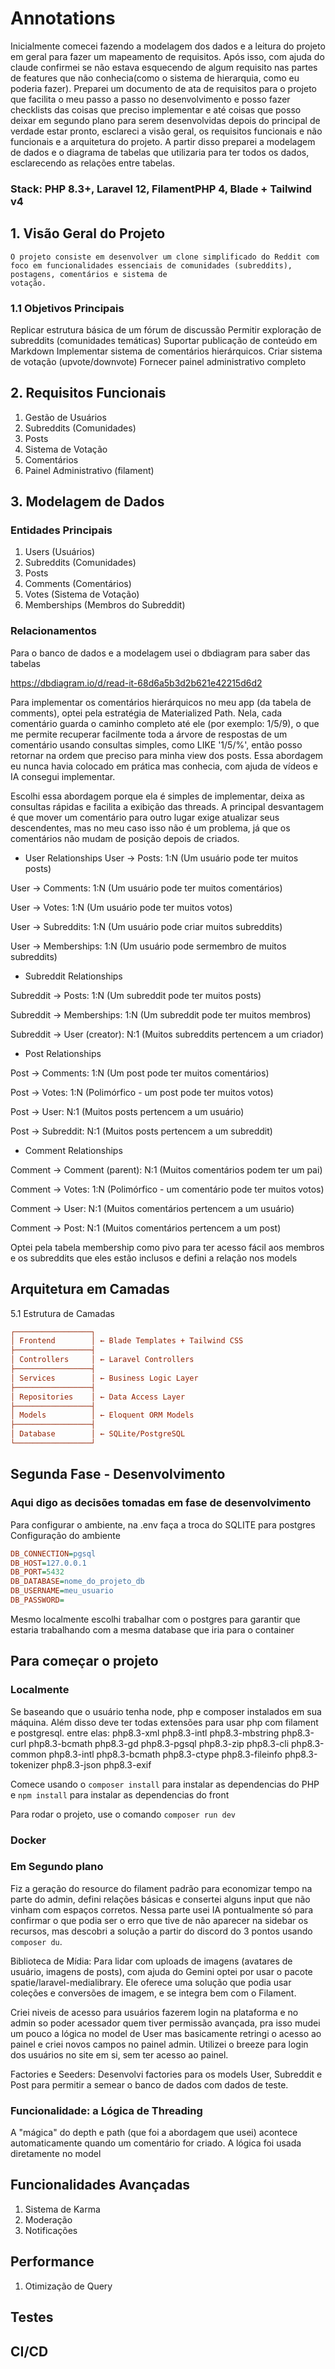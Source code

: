 # Annotations

Inicialmente comecei fazendo a modelagem dos dados e a leitura do projeto em geral para fazer um mapeamento de requisitos.
Após isso, com ajuda do claude confirmei se não estava esquecendo de algum requisito nas partes de features que não conhecia(como o sistema de hierarquia, como eu poderia fazer). Preparei um documento de ata de requisitos para o projeto que facilita o meu passo a passo no desenvolvimento e posso fazer checklists das coisas que preciso implementar e até coisas que posso deixar em segundo plano para serem desenvolvidas depois do principal de verdade estar pronto, esclareci a visão geral, os requisitos funcionais e não funcionais e a arquitetura do projeto. A partir disso preparei a modelagem de dados e o diagrama de tabelas que utilizaria para ter todos os dados, esclarecendo as relações entre tabelas.

### Stack: PHP 8.3+, Laravel 12, FilamentPHP 4, Blade + Tailwind v4

## 1. Visão Geral do Projeto

    O projeto consiste em desenvolver um clone simplificado do Reddit com
    foco em funcionalidades essenciais de comunidades (subreddits), postagens, comentários e sistema de
    votação.

### 1.1 Objetivos Principais

Replicar estrutura básica de um fórum de discussão Permitir exploração
de subreddits (comunidades temáticas) Suportar publicação de conteúdo em
Markdown Implementar sistema de comentários hierárquicos. Criar sistema
de votação (upvote/downvote) Fornecer painel administrativo completo

## 2. Requisitos Funcionais

1. Gestão de Usuários
2. Subreddits (Comunidades)
3. Posts
4. Sistema de Votação
5. Comentários
6. Painel Administrativo (filament)

## 3. Modelagem de Dados

### Entidades Principais

1. Users (Usuários)
2. Subreddits (Comunidades)
3. Posts
4. Comments (Comentários)
5. Votes (Sistema de Votação)
6. Memberships (Membros do Subreddit)

### Relacionamentos

Para o banco de dados e a modelagem usei o dbdiagram para saber das tabelas

https://dbdiagram.io/d/read-it-68d6a5b3d2b621e42215d6d2

Para implementar os comentários hierárquicos no meu app (da tabela de comments), optei pela estratégia de Materialized Path.
Nela, cada comentário guarda o caminho completo até ele (por exemplo: 1/5/9), o que me permite recuperar facilmente toda a árvore de respostas de um comentário usando consultas simples, como LIKE '1/5/%', então posso retornar na ordem que preciso para minha view dos posts. Essa abordagem eu nunca havia colocado em prática mas conhecia, com ajuda de vídeos e IA consegui implementar.

Escolhi essa abordagem porque ela é simples de implementar, deixa as consultas rápidas e facilita a exibição das threads. A principal desvantagem é que mover um comentário para outro lugar exige atualizar seus descendentes, mas no meu caso isso não é um problema, já que os comentários não mudam de posição depois de criados.

- User Relationships
  User → Posts: 1:N (Um usuário pode ter muitos posts)

User → Comments: 1:N (Um usuário pode ter muitos comentários)

User → Votes: 1:N (Um usuário pode ter muitos votos)

User → Subreddits: 1:N (Um usuário pode criar muitos subreddits)

User → Memberships: 1:N (Um usuário pode sermembro de muitos subreddits)

- Subreddit Relationships

Subreddit → Posts: 1:N (Um subreddit pode ter muitos posts)

Subreddit → Memberships: 1:N (Um subreddit pode ter muitos membros)

Subreddit → User (creator): N:1 (Muitos subreddits pertencem a um criador)

- Post Relationships

Post → Comments: 1:N (Um post pode ter muitos comentários)

Post → Votes: 1:N (Polimórfico - um post pode ter muitos votos)

Post → User: N:1 (Muitos posts pertencem a um usuário)

Post → Subreddit: N:1 (Muitos posts pertencem a um subreddit)

- Comment Relationships

Comment → Comment (parent): N:1 (Muitos comentários podem ter um pai)

Comment → Votes: 1:N (Polimórfico - um comentário pode ter muitos votos)

Comment → User: N:1 (Muitos comentários pertencem a um usuário)

Comment → Post: N:1 (Muitos comentários pertencem a um post)

Optei pela tabela membership como pivo para ter acesso fácil aos membros e os subreddits que eles estão inclusos e defini a relação nos models

## Arquitetura em Camadas

5.1 Estrutura de Camadas

```ini
┌─────────────────┐
│ Frontend        │ ← Blade Templates + Tailwind CSS
├─────────────────┤
│ Controllers     │ ← Laravel Controllers
├─────────────────┤
│ Services        │ ← Business Logic Layer
├─────────────────┤
│ Repositories    │ ← Data Access Layer
├─────────────────┤
│ Models          │ ← Eloquent ORM Models
├─────────────────┤
│ Database        │ ← SQLite/PostgreSQL
└─────────────────┘
```

## Segunda Fase - Desenvolvimento

### Aqui digo as decisões tomadas em fase de desenvolvimento

Para configurar o ambiente, na .env faça a troca do SQLITE para postgres
Configuração do ambiente

```ini
DB_CONNECTION=pgsql
DB_HOST=127.0.0.1
DB_PORT=5432
DB_DATABASE=nome_do_projeto_db
DB_USERNAME=meu_usuario
DB_PASSWORD=
```

Mesmo localmente escolhi trabalhar com o postgres para garantir que
estaria trabalhando com a mesma database que iria para o container

## Para começar o projeto

### Localmente

Se baseando que o usuário tenha node, php e composer instalados em sua máquina. Além disso deve ter todas extensões para usar php com filament e postgresql.
entre elas: php8.3-xml php8.3-intl php8.3-mbstring php8.3-curl php8.3-bcmath php8.3-gd php8.3-pgsql php8.3-zip php8.3-cli php8.3-common php8.3-intl php8.3-bcmath php8.3-ctype php8.3-fileinfo php8.3-tokenizer php8.3-json php8.3-exif

Comece usando o `composer install` para instalar as dependencias do PHP e `npm install` para instalar as dependencias do front

Para rodar o projeto, use o comando `composer run dev`

### Docker

### Em Segundo plano

Fiz a geração do resource do filament padrão para economizar tempo na parte do admin, defini relações básicas e consertei alguns input que não vinham com espaços corretos. Nessa parte usei IA pontualmente só para confirmar o que podia ser o erro que tive de não aparecer na sidebar os recursos, mas descobri a solução a partir do discord do 3 pontos usando `composer du`.

Biblioteca de Mídia: Para lidar com uploads de imagens (avatares de usuário, imagens de posts), com ajuda do Gemini optei por usar o pacote spatie/laravel-medialibrary. Ele oferece uma solução que podia usar coleções e conversões de imagem, e se integra bem com o Filament.

Criei niveis de acesso para usuários fazerem login na plataforma e no admin so poder acessador quem tiver permissão avançada, pra isso mudei um pouco a lógica no model de User mas basicamente retringi o acesso ao painel e criei novos campos no painel admin. Utilizei o breeze para login dos usuários no site em si, sem ter acesso ao painel.

Factories e Seeders:
Desenvolvi factories para os models User, Subreddit e Post para permitir a semear o banco de dados com dados de teste.

### Funcionalidade: a Lógica de Threading

A "mágica" do depth e path (que foi a abordagem que usei) acontece automaticamente quando um comentário for criado. A lógica foi usada diretamente no model

## Funcionalidades Avançadas

1.  Sistema de Karma
2.  Moderação
3.  Notificações

## Performance

1. Otimização de Query

## Testes

## CI/CD
